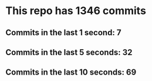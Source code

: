 # This repo has 1346 commits

## Commits in the last 1 second: 7
## Commits in the last 5 seconds: 32
## Commits in the last 10 seconds: 69
